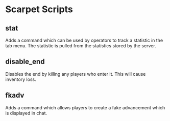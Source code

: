 # Scarpet Scripts

## stat
Adds a command which can be used by operators to track a statistic
in the tab menu. The statistic is pulled from the statistics stored
by the server.

## disable_end
Disables the end by killing any players who enter it. This will
cause inventory loss.

## fkadv
Adds a command which allows players to create a fake advancement
which is displayed in chat.
